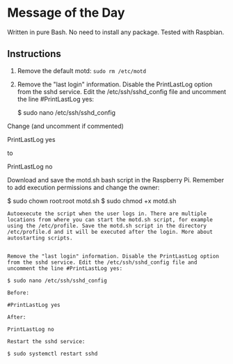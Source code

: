 # Message of the Day

Written in pure Bash. No need to install any package. Tested with Raspbian.


## Instructions

1. Remove the default motd:
``
    sudo rm /etc/motd
``

2. Remove the "last login" information. Disable the PrintLastLog option from the sshd service. Edit the /etc/ssh/sshd_config file and uncomment the line #PrintLastLog yes:

    $ sudo nano /etc/ssh/sshd_config

Change (and uncomment if commented) 

PrintLastLog yes  

to 

PrintLastLog no



Download and save the motd.sh bash script in the Raspberry Pi. 
Remember to add execution permissions and change the owner:

$ sudo chown root:root motd.sh
$ sudo chmod +x motd.sh

    Autoexecute the script when the user logs in. There are multiple locations from where you can start the motd.sh script, for example using the /etc/profile. Save the motd.sh script in the directory /etc/profile.d and it will be executed after the login. More about autostarting scripts.


    Remove the "last login" information. Disable the PrintLastLog option from the sshd service. Edit the /etc/ssh/sshd_config file and uncomment the line #PrintLastLog yes:

    $ sudo nano /etc/ssh/sshd_config

    Before:

    #PrintLastLog yes

    After:

    PrintLastLog no

    Restart the sshd service:

    $ sudo systemctl restart sshd
    


